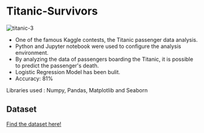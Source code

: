 # Titanic-Survivors

![titanic-3](https://user-images.githubusercontent.com/68801841/142770524-e5054f38-35ce-4b4c-b193-03b7c984cfa9.jpeg)


- One of the famous Kaggle contests, the Titanic passenger data analysis.
- Python and Jupyter notebook were used to configure the analysis environment.
- By analyzing the data of passengers boarding the Titanic, it is possible to predict the passenger's death.
- Logistic Regression Model has been bulit.
- Accuracy: 81%

Libraries used : Numpy, Pandas, Matplotlib and Seaborn

## Dataset

[Find the dataset here!](https://www.kaggle.com/c/titanic/data)

